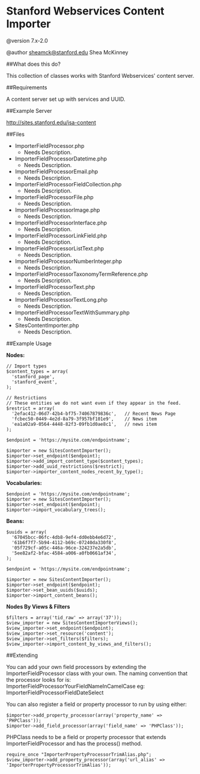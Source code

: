 # Stanford Webservices Content Importer

@version 7.x-2.0

@author <sheamck@stanford.edu> Shea McKinney

##What does this do?

This collection of classes works with Stanford Webservices' content server.

##Requirements

A content server set up with services and UUID.

##Example Server

http://sites.stanford.edu/jsa-content

##Files

* ImporterFieldProcessor.php
	* Needs Description.
* ImporterFieldProcessorDatetime.php
	* Needs Description.
* ImporterFieldProcessorEmail.php
	* Needs Description.
* ImporterFieldProcessorFieldCollection.php
	* Needs Description.
* ImporterFieldProcessorFile.php
	* Needs Description.
* ImporterFieldProcessorImage.php
	* Needs Description.
* ImporterFieldProcessorInterface.php
	* Needs Description.
* ImporterFieldProcessorLinkField.php
	* Needs Description.
* ImporterFieldProcessorListText.php
	* Needs Description.
* ImporterFieldProcessorNumberInteger.php
	* Needs Description.
* ImporterFieldProcessorTaxonomyTermReference.php
	* Needs Description.
* ImporterFieldProcessorText.php
	* Needs Description.
* ImporterFieldProcessorTextLong.php
	* Needs Description.
* ImporterFieldProcessorTextWithSummary.php
	* Needs Description.
* SitesContentImporter.php
	* Needs Description.


##Example Usage

**Nodes:**

    // Import types
    $content_types = array(
      'stanford_page',
      'stanford_event',
    );

    // Restrictions
    // These entities we do not want even if they appear in the feed.
    $restrict = array(
      '2efac412-06d7-42b4-bf75-74067879836c',   // Recent News Page
      'fcbec50-0449-4e2d-8a79-3f957bf101e9',    // News item
      'ea1a02a9-0564-4448-82f3-09fb1d0ae8c1',   // news item
    );

    $endpoint = 'https://mysite.com/endpointname';

    $importer = new SitesContentImporter();
    $importer->set_endpoint($endpoint);
    $importer->add_import_content_type($content_types);
    $importer->add_uuid_restrictions($restrict);
    $importer->importer_content_nodes_recent_by_type();

**Vocabularies:**

    $endpoint = 'https://mysite.com/endpointname';
    $importer = new SitesContentImporter();
    $importer->set_endpoint($endpoint);
    $importer->import_vocabulary_trees();

**Beans:**

    $uuids = array(
      '67045bcc-06fc-4db8-9ef4-dd0ebb4e6d72',
      '61b6f7f7-5b94-4112-b69c-07240da330f8',
      '05f729cf-a05c-446a-96ce-324237e2a5db',
      '5ee82af2-bfac-4584-a006-a0fb0661af34',
    );

    $endpoint = 'https://mysite.com/endpointname';

    $importer = new SitesContentImporter();
    $importer->set_endpoint($endpoint);
    $importer->set_bean_uuids($uuids);
    $importer->import_content_beans();

**Nodes By Views & Filters**

    $filters = array('tid_raw' => array('37'));
    $view_importer = new SitesContentImporterViews();
    $view_importer->set_endpoint($endpoint);
    $view_importer->set_resource('content');
    $view_importer->set_filters($filters);
    $view_importer->import_content_by_views_and_filters();


##Extending

You can add your own field processors by extending the ImporterFieldProcessor
class with your own. The naming convention that the processor looks for is:
ImporterFieldProcessorYourFieldNameInCamelCase
eg:
ImporterFieldProcessorFieldDateSelect


You can also register a field or property processor to run by using either:

    $importer->add_property_processor(array('property_name' => 'PHPClass'));
    $importer->add_field_processor(array('field_name' => 'PHPClass'));

PHPClass needs to be a field or property processor that extends ImporterFieldProcessor and has the process() method.

    require_once "ImporterPropertyProcessorTrimAlias.php";
    $view_importer->add_property_processor(array('url_alias' => 'ImporterPropertyProcessorTrimAlias'));
